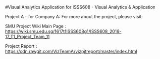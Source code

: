#Visual Analytics Application for ISSS608 - Visual Analytics & Application

Project A - for Company A: For more about the project, please visit:

SMU Project Wiki Main Page : https://wiki.smu.edu.sg/1617t1ISSS608g1/ISSS608_2016-17_T1_Project_Team_11

Project Report : https://cdn.rawgit.com/VizTeamA/vizpjtreport/master/index.html
